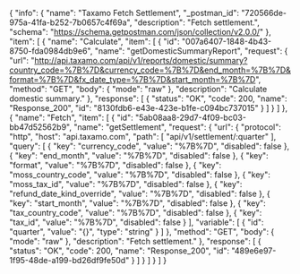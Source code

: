 {
  "info": {
    "name": "Taxamo Fetch Settlement",
    "_postman_id": "720566de-975a-41fa-b252-7b0657c4f69a",
    "description": "Fetch settlement.",
    "schema": "https://schema.getpostman.com/json/collection/v2.0.0/"
  },
  "item": [
    {
      "name": "Calculate",
      "item": [
        {
          "id": "007a6407-1848-4b43-8750-fda0984db9e6",
          "name": "getDomesticSummaryReport",
          "request": {
            "url": "http://api.taxamo.com/api/v1/reports/domestic/summary?country_code=%7B%7D&currency_code=%7B%7D&end_month=%7B%7D&format=%7B%7D&fx_date_type=%7B%7D&start_month=%7B%7D",
            "method": "GET",
            "body": {
              "mode": "raw"
            },
            "description": "Calculate domestic summary."
          },
          "response": [
            {
              "status": "OK",
              "code": 200,
              "name": "Response_200",
              "id": "8130fdb6-e43e-423e-b1fe-c094bc737015"
            }
          ]
        }
      ]
    },
    {
      "name": "Fetch",
      "item": [
        {
          "id": "5ab08aa8-29d7-4f09-bc03-bb47d52562b9",
          "name": "getSettlement",
          "request": {
            "url": {
              "protocol": "http",
              "host": "api.taxamo.com",
              "path": [
                "api/v1/settlement/:quarter"
              ],
              "query": [
                {
                  "key": "currency_code",
                  "value": "%7B%7D",
                  "disabled": false
                },
                {
                  "key": "end_month",
                  "value": "%7B%7D",
                  "disabled": false
                },
                {
                  "key": "format",
                  "value": "%7B%7D",
                  "disabled": false
                },
                {
                  "key": "moss_country_code",
                  "value": "%7B%7D",
                  "disabled": false
                },
                {
                  "key": "moss_tax_id",
                  "value": "%7B%7D",
                  "disabled": false
                },
                {
                  "key": "refund_date_kind_override",
                  "value": "%7B%7D",
                  "disabled": false
                },
                {
                  "key": "start_month",
                  "value": "%7B%7D",
                  "disabled": false
                },
                {
                  "key": "tax_country_code",
                  "value": "%7B%7D",
                  "disabled": false
                },
                {
                  "key": "tax_id",
                  "value": "%7B%7D",
                  "disabled": false
                }
              ],
              "variable": [
                {
                  "id": "quarter",
                  "value": "{}",
                  "type": "string"
                }
              ]
            },
            "method": "GET",
            "body": {
              "mode": "raw"
            },
            "description": "Fetch settlement."
          },
          "response": [
            {
              "status": "OK",
              "code": 200,
              "name": "Response_200",
              "id": "489e6e97-1f95-48de-a199-bd26df9fe50d"
            }
          ]
        }
      ]
    }
  ]
}